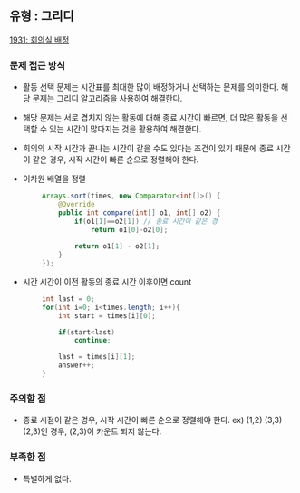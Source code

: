 ## 유형 : 그리디
[1931: 회의실 배정](https://www.acmicpc.net/problem/1931)

### 문제 접근 방식
  - 활동 선택 문제는 시간표를 최대한 많이 배정하거나 선택하는 문제를 의미한다. 해당 문제는 그리디 알고리즘을 사용하여 해결한다.
  - 해당 문제는 서로 겹치지 않는 활동에 대해 종료 시간이 빠르면, 더 많은 활동을 선택할 수 있는 시간이 많다지는 것을 활용하여 해결한다.
  - 회의의 시작 시간과 끝나는 시간이 같을 수도 있다는 조건이 있기 때문에 종료 시간이 같은 경우, 시작 시간이 빠른 순으로 정렬해야 한다. 

  - 이차원 배열을 정렬
``` Java
        Arrays.sort(times, new Comparator<int[]>() {
            @Override
            public int compare(int[] o1, int[] o2) {
                if(o1[1]==o2[1]) // 종료 시간이 같은 경
                    return o1[0]-o2[0];
                
                return o1[1] - o2[1];
            }
        });
```

  - 시간 시간이 이전 활동의 종료 시간 이후이면 count
``` Java
        int last = 0;
        for(int i=0; i<times.length; i++){
            int start = times[i][0];

            if(start<last)
                continue;

            last = times[i][1];
            answer++;
        }
```

### 주의할 점
  - 종료 시점이 같은 경우, 시작 시간이 빠른 순으로 정렬해야 한다. ex) (1,2) (3,3) (2,3)인 경우, (2,3)이 카운트 되지 않는다.

### 부족한 점
  - 특별하게 없다.
